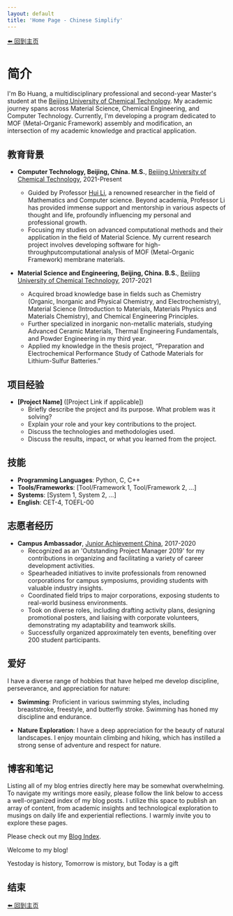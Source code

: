 ```yaml
---
layout: default
title: 'Home Page - Chinese Simplify' 
---
```


[⬅️ 回到主页](/index.html)

# 简介 

I'm Bo Huang, a multidisciplinary professional and second-year Master's student at the [Beijing University of Chemical Technology](https://www.buct.edu.cn/). My academic journey spans across Material Science, Chemical Engineering, and Computer Technology. Currently, I'm developing a program dedicated to MOF (Metal-Organic Framework) assembly and modification, an intersection of my academic knowledge and practical application.

## 教育背景

- **Computer Technology, Beijing, China. M.S.**, [Beijing University of Chemical Technology](https://www.buct.edu.cn/), 2021-Present
  - Guided by Professor [Hui Li](http://www.whoeveryou.com/), a renowned researcher in the field of Mathematics and Computer science. Beyond academia, Professor Li has provided immense support and mentorship in various aspects of thought and life, profoundly influencing my personal and professional growth.
  - Focusing my studies on advanced computational methods and their application in the field of Material Science. My current research project involves developing software for high-throughputcomputational analysis of MOF (Metal-Organic Framework) membrane materials.

- **Material Science and Engineering, Beijing, China. B.S.**, [Beijing University of Chemical Technology](https://www.buct.edu.cn/), 2017-2021
  - Acquired broad knowledge base in fields such as Chemistry (Organic, Inorganic and Physical Chemistry, and Electrochemistry), Material Science (Introduction to Materials, Materials Physics and Materials Chemistry), and Chemical Engineering Principles.
  - Further specialized in inorganic non-metallic materials, studying Advanced Ceramic Materials, Thermal Engineering Fundamentals, and Powder Engineering in my third year.
  - Applied my knowledge in the thesis project, “Preparation and Electrochemical Performance Study of Cathode Materials for Lithium-Sulfur Batteries.”

## 项目经验

- **[Project Name]** ([Project Link if applicable])
  - Briefly describe the project and its purpose. What problem was it solving?
  - Explain your role and your key contributions to the project.
  - Discuss the technologies and methodologies used.
  - Discuss the results, impact, or what you learned from the project.

## 技能

- **Programming Languages**: Python, C, C++
- **Tools/Frameworks**: [Tool/Framework 1, Tool/Framework 2, ...]
- **Systems**: [System 1, System 2, ...]
- **English**: CET-4, TOEFL-00

## 志愿者经历

- **Campus Ambassador**, [Junior Achievement China](https://www.jachina.org/), 2017-2020
  - Recognized as an 'Outstanding Project Manager 2019' for my contributions in organizing and facilitating a variety of career development activities.
  - Spearheaded initiatives to invite professionals from renowned corporations for campus symposiums, providing students with valuable industry insights.
  - Coordinated field trips to major corporations, exposing students to real-world business environments.
  - Took on diverse roles, including drafting activity plans, designing promotional posters, and liaising with corporate volunteers, demonstrating my adaptability and teamwork skills.
  - Successfully organized approximately ten events, benefiting over 200 student participants.

## 爱好

I have a diverse range of hobbies that have helped me develop discipline, perseverance, and appreciation for nature:

- **Swimming**: Proficient in various swimming styles, including breaststroke, freestyle, and butterfly stroke. Swimming has honed my discipline and endurance.

- **Nature Exploration**: I have a deep appreciation for the beauty of natural landscapes. I enjoy mountain climbing and hiking, which has instilled a strong sense of adventure and respect for nature.

## 博客和笔记

Listing all of my blog entries directly here may be somewhat overwhelming. To navigate my writings more easily, please follow the link below to access a well-organized index of my blog posts. I utilize this space to publish an array of content, from academic insights and technological exploration to musings on daily life and experiential reflections. I warmly invite you to explore these pages.

Please check out my [Blog Index](/blog/).

Welcome to my blog!

Yestoday is history, Tomorrow is mistory, but Today is a gift

## 结束

[⬅️ 回到主页](./index.md)